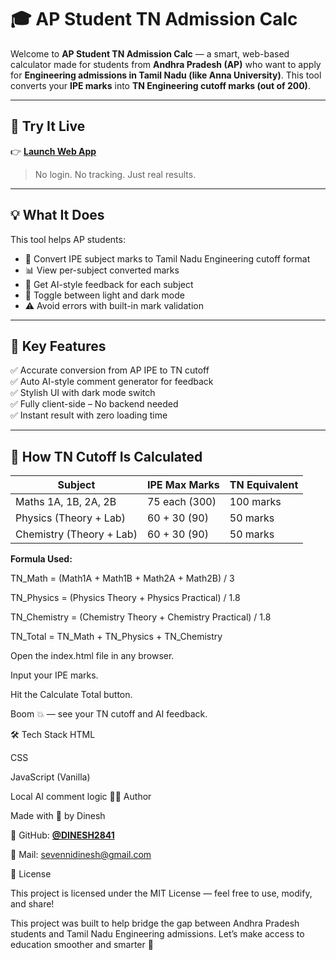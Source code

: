 # 🎓 AP Student TN Admission Calc

Welcome to **AP Student TN Admission Calc** — a smart, web-based calculator made for students from **Andhra Pradesh (AP)** who want to apply for **Engineering admissions in Tamil Nadu (like Anna University)**. This tool converts your **IPE marks** into **TN Engineering cutoff marks (out of 200)**.

---

## 🚀 Try It Live

👉 [**Launch Web App**](https://dinesh2841.github.io/NPTEL-Assignment-Score-Calculator2.0/)

> No login. No tracking. Just real results.

---
## 💡 What It Does

This tool helps AP students:

- 🧮 Convert IPE subject marks to Tamil Nadu Engineering cutoff format
- 📊 View per-subject converted marks
- 🧠 Get AI-style feedback for each subject
- 🌙 Toggle between light and dark mode
- ⚠️ Avoid errors with built-in mark validation

---

## 📌 Key Features

✅ Accurate conversion from AP IPE to TN cutoff  
✅ Auto AI-style comment generator for feedback  
✅ Stylish UI with dark mode switch  
✅ Fully client-side – No backend needed  
✅ Instant result with zero loading time  

---

## 🧠 How TN Cutoff Is Calculated

| Subject              | IPE Max Marks | TN Equivalent |
|----------------------|----------------|----------------|
| Maths 1A, 1B, 2A, 2B | 75 each (300)   | 100 marks      |
| Physics (Theory + Lab)| 60 + 30 (90)   | 50 marks       |
| Chemistry (Theory + Lab)| 60 + 30 (90) | 50 marks       |

**Formula Used:**

TN_Math = (Math1A + Math1B + Math2A + Math2B) / 3

TN_Physics = (Physics Theory + Physics Practical) / 1.8

TN_Chemistry = (Chemistry Theory + Chemistry Practical) / 1.8

TN_Total = TN_Math + TN_Physics + TN_Chemistry

Open the index.html file in any browser.

Input your IPE marks.

Hit the Calculate Total button.

Boom 💥 — see your TN cutoff and AI feedback.

🛠 Tech Stack
HTML

CSS

JavaScript (Vanilla)

Local AI comment logic
👨‍💻 Author

Made with 💛 by Dinesh

🔗 GitHub: [**@DINESH2841**](https://github.com/DINESH2841)


📧 Mail: sevennidinesh@gmail.com 

📜 License

This project is licensed under the MIT License — feel free to use, modify, and share!

This project was built to help bridge the gap between Andhra Pradesh students and Tamil Nadu Engineering admissions. Let’s make access to education smoother and smarter 🙌

